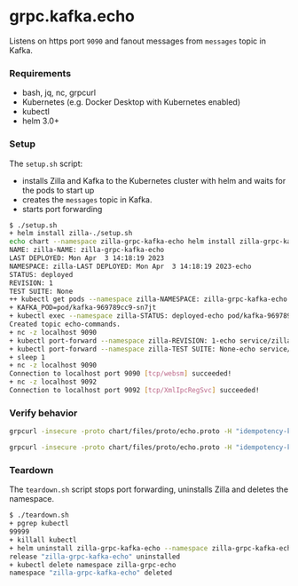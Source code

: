 # grpc.kafka.echo

Listens on https port `9090` and fanout messages from `messages` topic in Kafka.

### Requirements

- bash, jq, nc, grpcurl
- Kubernetes (e.g. Docker Desktop with Kubernetes enabled)
- kubectl
- helm 3.0+

### Setup

The `setup.sh` script:
- installs Zilla and Kafka to the Kubernetes cluster with helm and waits for the pods to start up
- creates the `messages` topic in Kafka.
- starts port forwarding

```bash
$ ./setup.sh
+ helm install zilla-./setup.sh
echo chart --namespace zilla-grpc-kafka-echo helm install zilla-grpc-kafka-echo chart --namespace zilla-grpc-kafka-echo --create-namespace --wait-echo --create-namespace --wait
NAME: zilla-NAME: zilla-grpc-kafka-echo
LAST DEPLOYED: Mon Apr  3 14:18:19 2023
NAMESPACE: zilla-LAST DEPLOYED: Mon Apr  3 14:18:19 2023-echo
STATUS: deployed
REVISION: 1
TEST SUITE: None
++ kubectl get pods --namespace zilla-NAMESPACE: zilla-grpc-kafka-echo --selector app.kubernetes.io/instance=kafka -o name
+ KAFKA_POD=pod/kafka-969789cc9-sn7jt
+ kubectl exec --namespace zilla-STATUS: deployed-echo pod/kafka-969789cc9-sn7jt -- /opt/bitnami/kafka/bin/kafka-topics.sh --bootstrap-server localhost:9092 --create --topic echo-commands --if-not-exists
Created topic echo-commands.
+ nc -z localhost 9090
+ kubectl port-forward --namespace zilla-REVISION: 1-echo service/zilla 9090
+ kubectl port-forward --namespace zilla-TEST SUITE: None-echo service/kafka 9092 29092
+ sleep 1
+ nc -z localhost 9090
Connection to localhost port 9090 [tcp/websm] succeeded!
+ nc -z localhost 9092
Connection to localhost port 9092 [tcp/XmlIpcRegSvc] succeeded!
```
### Verify behavior

```bash
grpcurl -insecure -proto chart/files/proto/echo.proto -H "idempotency-key: $( uuidgen )"  -d '{"message":"Hello World"}' localhost:9090 example.EchoService.EchoUnary
```

```bash
grpcurl -insecure -proto chart/files/proto/echo.proto -H "idempotency-key: $( uuidgen )"  -d @ localhost:9090 example.EchoService.EchoBidiStream
```

### Teardown

The `teardown.sh` script stops port forwarding, uninstalls Zilla and deletes the namespace.

```bash
$ ./teardown.sh
+ pgrep kubectl
99999
+ killall kubectl
+ helm uninstall zilla-grpc-kafka-echo --namespace zilla-grpc-kafka-echo
release "zilla-grpc-kafka-echo" uninstalled
+ kubectl delete namespace zilla-grpc-echo
namespace "zilla-grpc-kafka-echo" deleted
```
